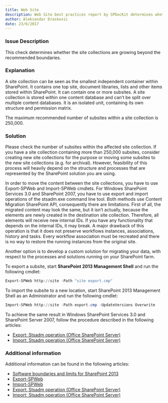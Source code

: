 ```yaml
---
title: Web Site
description: Web Site best practices report by SPDocKit determines whether the site collections are growing beyond the recommended boundaries.
author: Aleksandar Draskovic
date: 23/6/2017
---
```

### Issue Description
This check determines whether the site collections are growing beyond the recommended boundaries.
### Explanation
A site collection can be seen as the smallest independent container within SharePoint. It contains one top site, document libraries, lists and other items stored within SharePoint. It can contain one or more subsites. A site collection is stored within one content database and can’t be split over multiple content databases. It is an isolated unit, containing its own structure and permission matrix.

The maximum recommended number of subsites within a site collection is 250,000.
### Solution
Please check the number of subsites within the affected site collection. If you have a site collection containing more than 250,000 subsites, consider creating new site collections for the purpose or moving some subsites to the new site collections (e.g. for archival). However, feasibility of this process will heavily depend on the structure and processes that are represented by the SharePoint solution you are using.

In order to move the content between the site collections, you have to use Export-SPWeb and Import-SPWeb cmdlets. For Windows SharePoint Services 3.0 and SharePoint 2007, you have to use export and import operations of the stsadm.exe command line tool. Both methods use Content Migration SharePoint API, consequently there are limitations. First of all, the migrated content may look the same, but it isn’t actually, because the elements are newly created in the destination site collection. Therefore, all elements will receive new internal IDs. If you have any functionality that depends on the internal IDs, it may break. A major drawback of this operation is that it does not preserve workflows instances, associations, history and tasks. Every workflow association must be recreated and there is no way to restore the running instances from the original site.

Another option is to develop a custom solution for migrating your data, with respect to the processes and solutions running on your SharePoint farm.

To export a subsite, start **SharePoint 2013 Management Shell** and run the following cmdlet:
```powershell
Export-SPWeb http://site -Path "site export.cmp"
```
To import the subsite to a new location, start SharePoint 2013 Management Shell as an Administrator and run the following cmdlet:
```powershell
Import-SPWeb http://site -Path export.cmp -UpdateVersions Overwrite
```
To achieve the same result in Windows SharePoint Services 3.0 and SharePoint Server 2007, follow the procedure described in the following articles:
* [Export: Stsadm operation (Office SharePoint Server)](https://technet.microsoft.com/en-us/library/cc262759(v=office.12).aspx)
* [Import: Stsadm operation (Office SharePoint Server)](https://technet.microsoft.com/en-us/library/cc261866(v=office.12).aspx)
### Additional information 
Additional information can be found in the following articles:
* [Software boundaries and limits for SharePoint 2013](https://technet.microsoft.com/en-us/library/cc262787.aspx)
* [Export-SPWeb](https://technet.microsoft.com/en-us/library/ff607895.aspx)
* [Import-SPWeb](https://technet.microsoft.com/en-us/library/ff607613.aspx)
* [Export: Stsadm operation (Office SharePoint Server)](https://technet.microsoft.com/en-us/library/cc262759(v=office.12).aspx)
* [Import: Stsadm operation (Office SharePoint Server)](https://technet.microsoft.com/en-us/library/cc261866(v=office.12).aspx)